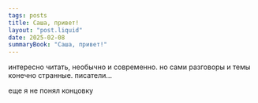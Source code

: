 ```yaml
---
tags: posts
title: Саша, привет!
layout: "post.liquid"
date: 2025-02-08
summaryBook: "Саша, привет!"
---
```


интересно читать, необычно и современно. но сами разговоры и темы конечно странные. писатели...

еще я не понял концовку
